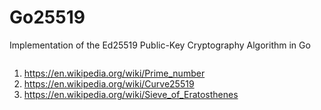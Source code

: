# Go25519
Implementation of the Ed25519 Public-Key Cryptography Algorithm in Go



```go
```


1. https://en.wikipedia.org/wiki/Prime_number
2. https://en.wikipedia.org/wiki/Curve25519
3. https://en.wikipedia.org/wiki/Sieve_of_Eratosthenes
